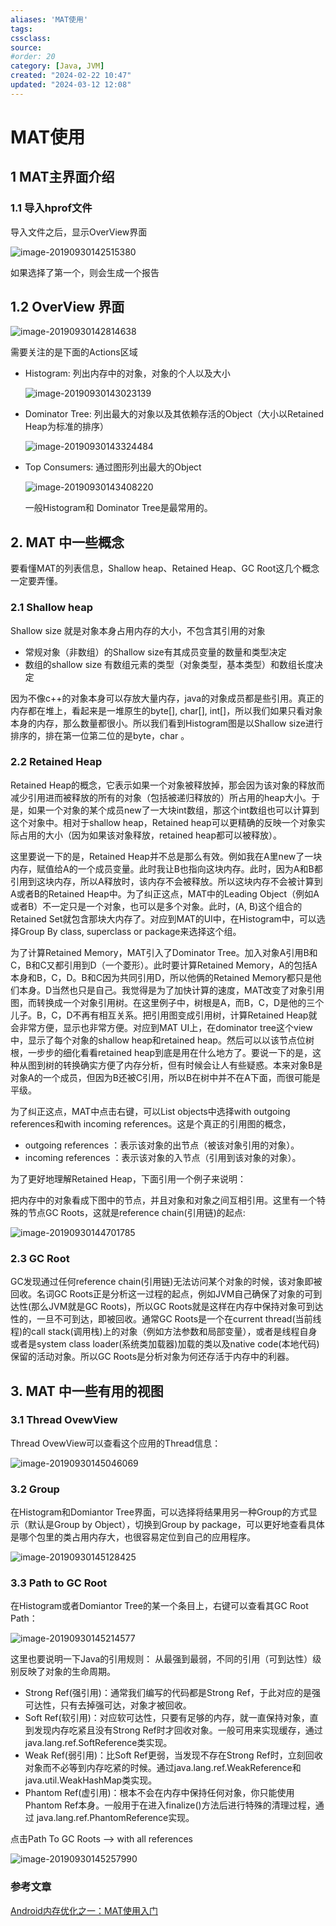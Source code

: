 ```yaml
---
aliases: 'MAT使用'
tags: 
cssclass:
source:
#order: 20
category: [Java, JVM]
created: "2024-02-22 10:47"
updated: "2024-03-12 12:08"
---
```


# MAT使用

## 1 MAT主界面介绍

### 1.1 导入hprof文件

导入文件之后，显示OverView界面

![image-20190930142515380](https://cdn.jsdelivr.net/gh/MrJackC/PicGoImages/other/202403121206687.png)

如果选择了第一个，则会生成一个报告

## 1.2 OverView 界面

![image-20190930142814638](https://cdn.jsdelivr.net/gh/MrJackC/PicGoImages/other/202403121206743.png)

需要关注的是下面的Actions区域

- Histogram: 列出内存中的对象，对象的个人以及大小

  ![image-20190930143023139](https://cdn.jsdelivr.net/gh/MrJackC/PicGoImages/other/202403121206777.png)

- Dominator Tree: 列出最大的对象以及其依赖存活的Object（大小以Retained Heap为标准的排序）

  ![image-20190930143324484](https://cdn.jsdelivr.net/gh/MrJackC/PicGoImages/other/202403121206821.png)

- Top Consumers: 通过图形列出最大的Object

  ![image-20190930143408220](https://cdn.jsdelivr.net/gh/MrJackC/PicGoImages/other/202403121206847.png)

  一般Histogram和 Dominator Tree是最常用的。

## 2. MAT 中一些概念

要看懂MAT的列表信息，Shallow heap、Retained Heap、GC Root这几个概念一定要弄懂。

### 2.1 Shallow heap

Shallow size 就是对象本身占用内存的大小，不包含其引用的对象

- 常规对象（非数组）的Shallow size有其成员变量的数量和类型决定
- 数组的shallow size 有数组元素的类型（对象类型，基本类型）和数组长度决定

因为不像c++的对象本身可以存放大量内存，java的对象成员都是些引用。真正的内存都在堆上，看起来是一堆原生的byte[], char[], int[]，所以我们如果只看对象本身的内存，那么数量都很小。所以我们看到Histogram图是以Shallow size进行排序的，排在第一位第二位的是byte，char 。

### 2.2 Retained Heap

Retained Heap的概念，它表示如果一个对象被释放掉，那会因为该对象的释放而减少引用进而被释放的所有的对象（包括被递归释放的）所占用的heap大小。于是，如果一个对象的某个成员new了一大块int数组，那这个int数组也可以计算到这个对象中。相对于shallow heap，Retained heap可以更精确的反映一个对象实际占用的大小（因为如果该对象释放，retained heap都可以被释放）。

这里要说一下的是，Retained Heap并不总是那么有效。例如我在A里new了一块内存，赋值给A的一个成员变量。此时我让B也指向这块内存。此时，因为A和B都引用到这块内存，所以A释放时，该内存不会被释放。所以这块内存不会被计算到A或者B的Retained Heap中。为了纠正这点，MAT中的Leading Object（例如A或者B）不一定只是一个对象，也可以是多个对象。此时，(A, B)这个组合的Retained Set就包含那块大内存了。对应到MAT的UI中，在Histogram中，可以选择Group By class, superclass or package来选择这个组。

为了计算Retained Memory，MAT引入了Dominator Tree。加入对象A引用B和C，B和C又都引用到D（一个菱形）。此时要计算Retained Memory，A的包括A本身和B，C，D。B和C因为共同引用D，所以他俩的Retained Memory都只是他们本身。D当然也只是自己。我觉得是为了加快计算的速度，MAT改变了对象引用图，而转换成一个对象引用树。在这里例子中，树根是A，而B，C，D是他的三个儿子。B，C，D不再有相互关系。把引用图变成引用树，计算Retained Heap就会非常方便，显示也非常方便。对应到MAT UI上，在dominator tree这个view中，显示了每个对象的shallow heap和retained heap。然后可以以该节点位树根，一步步的细化看看retained heap到底是用在什么地方了。要说一下的是，这种从图到树的转换确实方便了内存分析，但有时候会让人有些疑惑。本来对象B是对象A的一个成员，但因为B还被C引用，所以B在树中并不在A下面，而很可能是平级。

为了纠正这点，MAT中点击右键，可以List objects中选择with outgoing references和with incoming references。这是个真正的引用图的概念，

- outgoing references ：表示该对象的出节点（被该对象引用的对象）。
- incoming references ：表示该对象的入节点（引用到该对象的对象）。

为了更好地理解Retained Heap，下面引用一个例子来说明：

把内存中的对象看成下图中的节点，并且对象和对象之间互相引用。这里有一个特殊的节点GC Roots，这就是reference chain(引用链)的起点:

![image-20190930144701785](https://cdn.jsdelivr.net/gh/MrJackC/PicGoImages/other/202403121206871.png)

### 2.3 GC Root

GC发现通过任何reference chain(引用链)无法访问某个对象的时候，该对象即被回收。名词GC Roots正是分析这一过程的起点，例如JVM自己确保了对象的可到达性(那么JVM就是GC Roots)，所以GC Roots就是这样在内存中保持对象可到达性的，一旦不可到达，即被回收。通常GC Roots是一个在current thread(当前线程)的call stack(调用栈)上的对象（例如方法参数和局部变量），或者是线程自身或者是system class loader(系统类加载器)加载的类以及native code(本地代码)保留的活动对象。所以GC Roots是分析对象为何还存活于内存中的利器。

## 3. MAT 中一些有用的视图

### 3.1 Thread OvewView

Thread OvewView可以查看这个应用的Thread信息：

![image-20190930145046069](https://cdn.jsdelivr.net/gh/MrJackC/PicGoImages/other/202403121206905.png)

### 3.2 Group

在Histogram和Domiantor Tree界面，可以选择将结果用另一种Group的方式显示（默认是Group by Object），切换到Group by package，可以更好地查看具体是哪个包里的类占用内存大，也很容易定位到自己的应用程序。

![image-20190930145128425](https://cdn.jsdelivr.net/gh/MrJackC/PicGoImages/other/202403121206936.png)

### 3.3 Path to GC Root

在Histogram或者Domiantor Tree的某一个条目上，右键可以查看其GC Root Path：

![image-20190930145214577](https://cdn.jsdelivr.net/gh/MrJackC/PicGoImages/other/202403121206969.png)

这里也要说明一下Java的引用规则：
从最强到最弱，不同的引用（可到达性）级别反映了对象的生命周期。

- Strong Ref(强引用)：通常我们编写的代码都是Strong Ref，于此对应的是强可达性，只有去掉强可达，对象才被回收。
- Soft Ref(软引用)：对应软可达性，只要有足够的内存，就一直保持对象，直到发现内存吃紧且没有Strong Ref时才回收对象。一般可用来实现缓存，通过java.lang.ref.SoftReference类实现。
- Weak Ref(弱引用)：比Soft Ref更弱，当发现不存在Strong Ref时，立刻回收对象而不必等到内存吃紧的时候。通过java.lang.ref.WeakReference和java.util.WeakHashMap类实现。
- Phantom Ref(虚引用)：根本不会在内存中保持任何对象，你只能使用Phantom Ref本身。一般用于在进入finalize()方法后进行特殊的清理过程，通过 java.lang.ref.PhantomReference实现。

点击Path To GC Roots –> with all references

![image-20190930145257990](https://cdn.jsdelivr.net/gh/MrJackC/PicGoImages/other/202403121206007.png)

### 参考文章

[Android内存优化之一：MAT使用入门](<http://ju.outofmemory.cn/entry/172684>)
